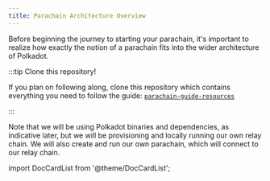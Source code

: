 ```yaml
---
title: Parachain Architecture Overview
---
```


Before beginning the journey to starting your parachain, it's important to realize how exactly the notion of a parachain fits into the wider architecture of Polkadot.  

:::tip Clone this repository!

If you plan on following along, clone this repository which contains everything you need to follow the guide: [`parachain-guide-resources`](https://github.com/w3f/parachain-guide-resources)

:::

Note that we will be using Polkadot binaries and dependencies, as indicative later, but we will be provisioning and locally running our own relay chain.  We will also create and run our own parachain, which will connect to our relay chain.

import DocCardList from '@theme/DocCardList';

<DocCardList />
